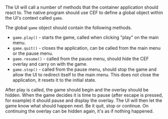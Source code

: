 The UI will call a number of methods that the container application should react to. The native program should use CEF to define a global object within the UI's context called `game`.

The global `game` object should contain the following methods.

 * `game.play()` - starts the game, called when clicking "play" on the main menu.
 * `game.quit()` - closes the application, can be called from the main menu or the pause menu.
 * `game.resume()` - called from the pause menu, should hide the CEF overlay and carry on with the game.
 * `game.stop()` - called from the pause menu, should stop the game and allow the UI to redirect itself to the main menu. This does not close the application, it resets it to the initial state.

After play is called, the game should begin and the overlay should be hidden. When the game decides it is time to pause (after escape is pressed, for example) it should pause and display the overlay. The UI will then let the game know what should happen next. Be it quit, stop or continue. On continuing the overlay can be hidden again, it's as if nothing happened.